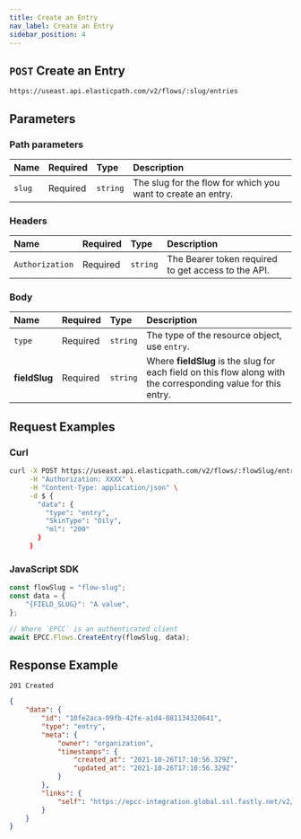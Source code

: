 ```yaml
---
title: Create an Entry
nav_label: Create an Entry
sidebar_position: 4
---
```


## `POST` Create an Entry

```http
https://useast.api.elasticpath.com/v2/flows/:slug/entries
```

## Parameters

### Path parameters

| Name   | Required | Type     | Description                                   |
|:-------|:---------|:---------|:----------------------------------------------|
| `slug` | Required | `string` | The slug for the flow for which you want to create an entry. |

### Headers

| Name            | Required | Type     | Description                          |
|:----------------|:---------|:---------|:-------------------------------------|
| `Authorization` | Required | `string` | The Bearer token required to get access to the API. |

### Body

| Name          | Required | Type     | Description                            |
|:--------------|:---------|:---------|:---------------------------------------|
| `type`        | Required | `string` | The type of the resource object, use `entry`. |
| **fieldSlug** | Required | `string` | Where **fieldSlug** is the slug for each field on this flow along with the corresponding value for this entry. |

## Request Examples

### Curl

```bash
curl -X POST https://useast.api.elasticpath.com/v2/flows/:flowSlug/entries \
     -H "Authorization: XXXX" \
     -H "Content-Type: application/json" \
     -d $ {
       "data": {
         "type": "entry",
         "SkinType": "Oily",
         "ml": "200"
       }
     }
```

### JavaScript SDK

```javascript
const flowSlug = "flow-slug";
const data = {
    "{FIELD_SLUG}": "A value",
};

// Where `EPCC` is an authenticated client
await EPCC.Flows.CreateEntry(flowSlug, data);
```

## Response Example

`201 Created`

```json
{
    "data": {
        "id": "10fe2aca-09fb-42fe-a1d4-081134320641",
        "type": "entry",
        "meta": {
            "owner": "organization",
            "timestamps": {
                "created_at": "2021-10-26T17:10:56.329Z",
                "updated_at": "2021-10-26T17:10:56.329Z"
            }
        },
        "links": {
            "self": "https://epcc-integration.global.ssl.fastly.net/v2/flows/products/entries/10fe2aca-09fb-42fe-a1d4-081134320641"
        }
    }
}
```
